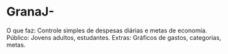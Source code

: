 # GranaJ-
O que faz: Controle simples de despesas diárias e metas de economia.  Público: Jovens adultos, estudantes.  Extras: Gráficos de gastos, categorias, metas.
